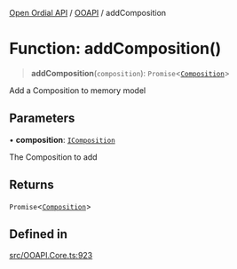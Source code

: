 [Open Ordial API](../../README.md) / [OOAPI](../README.md) / addComposition

# Function: addComposition()

> **addComposition**(`composition`): `Promise`\<[`Composition`](../classes/Composition.md)\>

Add a Composition to memory model

## Parameters

• **composition**: [`IComposition`](../interfaces/IComposition.md)

The Composition to add

## Returns

`Promise`\<[`Composition`](../classes/Composition.md)\>

## Defined in

[src/OOAPI.Core.ts:923](https://github.com/open-ordinal/open-ordinal-api/blob/853cbf2a017c45362e48e478b4771550a39cd1c4/src/OOAPI.Core.ts#L923)
